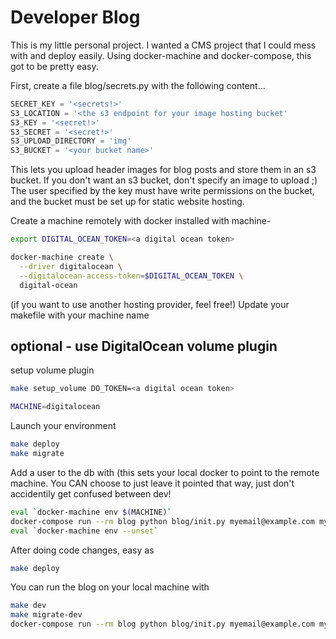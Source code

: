 # Developer Blog

This is my little personal project.  I wanted a CMS project that I could mess
with and deploy easily.  Using docker-machine and docker-compose, this got to
be pretty easy.

First, create a file blog/secrets.py with the following content...
```python
SECRET_KEY = '<secrets!>'
S3_LOCATION = '<the s3 endpoint for your image hosting bucket'
S3_KEY = '<secret!>'
S3_SECRET = '<secret!>'
S3_UPLOAD_DIRECTORY = 'img'
S3_BUCKET = '<your bucket name>'
```

This lets you upload header images for blog posts and store them in an
s3 bucket.  If you don't want an s3 bucket, don't specify an image to
upload ;)  The user specified by the key must have write permissions on
the bucket, and the bucket must be set up for static website hosting.

Create a machine remotely with docker installed with machine-

```sh
export DIGITAL_OCEAN_TOKEN=<a digital ocean token>

docker-machine create \
  --driver digitalocean \
  --digitalocean-access-token=$DIGITAL_OCEAN_TOKEN \
  digital-ocean
```
(if you want to use another hosting provider, feel free!)
Update your makefile with your machine name

## optional - use DigitalOcean volume plugin

setup volume plugin
```sh
make setup_volume DO_TOKEN=<a digital ocean token>
```


```sh
MACHINE=digitalocean
```

Launch your environment

```sh
make deploy
make migrate
```

Add a user to the db with (this sets your local docker to point to
the remote machine.  You CAN choose to just leave it pointed that way,
just don't accidentily get confused between dev!

```sh
eval `docker-machine env $(MACHINE)`
docker-compose run --rm blog python blog/init.py myemail@example.com mypassword
eval `docker-machine env --unset`
```

After doing code changes, easy as

```sh
make deploy
```

You can run the blog on your local machine with

```sh
make dev
make migrate-dev
docker-compose run --rm blog python blog/init.py myemail@example.com mypassword
```
